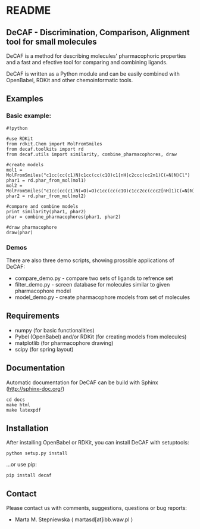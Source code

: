 # README #

## DeCAF - Discrimination, Comparison, Alignment tool for small molecules ##

DeCAF is a method for describing molecules' pharmacophoric properties and a fast and efective tool for comparing and combining ligands.

DeCAF is written as a Python module and can be easily combined with OpenBabel, RDKit and other chemoinformatic tools.


## Examples ##

### Basic example: ###
```
#!python

#use RDKit
from rdkit.Chem import MolFromSmiles
from decaf.toolkits import rd
from decaf.utils import similarity, combine_pharmacophores, draw

#create models
mol1 = MolFromSmiles("c1cc(cc(c1)N)c1cc(cc(c1O)c1[nH]c2ccc(cc2n1)C(=N)N)Cl")
phar1 = rd.phar_from_mol(mol1)
mol2 = MolFromSmiles("c1cc(cc(c1)N(=O)=O)c1cc(cc(c1O)c1cc2cc(ccc2[nH]1)C(=N)N)CC(=O)O")
phar2 = rd.phar_from_mol(mol2)

#compare and combine models
print similarity(phar1, phar2)
phar = combine_pharmacophores(phar1, phar2)

#draw pharmacophore
draw(phar)
```

### Demos ###
There are also three demo scripts, showing prossible applications of DeCAF:

* compare_demo.py - compare two sets of ligands to refrence set
* filter_demo.py - screen database for molecules similar to given pharmacophore model
* model_demo.py - create pharmacophore models from set of molecules

## Requirements ##
* numpy (for basic functionalities)
* Pybel (OpenBabel) and/or RDKit (for creating models from molecules)
* matplotlib (for pharmacophore drawing)
* scipy (for spring layout)

## Documentation ##
Automatic documentation for DeCAF can be build with Sphinx (http://sphinx-doc.org/)

```
cd docs
make html
make latexpdf
```

## Installation ##
After installing OpenBabel or RDKit, you can install DeCAF with setuptools:
```
python setup.py install
```

...or use pip:

```
pip install decaf
```

## Contact ##

Please contact us with comments, suggestions, questions or bug reports:

* Marta M. Stepniewska ( martasd[at]ibb.waw.pl )
